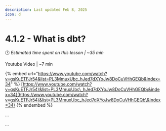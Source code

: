 ```yaml
---
description: Last updated Feb 8, 2025
icon: d
---
```


# 4.1.2 - What is dbt?

:clock4:  _Estimated time spent on this lesson | \~35 min_

Youtube Video | \~7 min

{% embed url="https://www.youtube.com/watch?v=gsKuETFJr54&list=PL3MmuxUbc_hJed7dXYoJw8DoCuVHhGEQb&index=34" %}
[https://www.youtube.com/watch?v=gsKuETFJr54\&list=PL3MmuxUbc\_hJed7dXYoJw8DoCuVHhGEQb\&index=34](https://www.youtube.com/watch?v=gsKuETFJr54\&list=PL3MmuxUbc_hJed7dXYoJw8DoCuVHhGEQb\&index=34)
{% endembed %}

...

...

